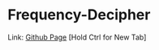 # Frequency-Decipher
Link: [Github Page](https://pineapplesofjustice.github.io/Frequency-Decipher/ "Frequency Decipher") [Hold Ctrl for New Tab]
